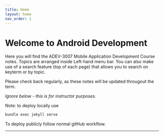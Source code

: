 ```yaml
---
title: Home
layout: home
nav_order: 1
---
```


# Welcome to Android Development

Here you will find the ADEV-3007 Mobile Application Development Course notes. Topics are arranged inside Left-hand menu bar. You 
can also make use of a search feature (top of each page) that allows you to search on keyterm or by topic.

Please check back regularly, as these notes will be updated througout the term.

_Ignore below - this is for instructor purposes._ 

Note: to deploy locally use 
```kotlin
bundle exec jekyll serve
```
To deploy publicly follow normal gitHub workflow.




----



[Just the Docs]: https://just-the-docs.github.io/just-the-docs/
[GitHub Pages]: https://docs.github.com/en/pages
[README]: https://github.com/just-the-docs/just-the-docs-template/blob/main/README.md
[Jekyll]: https://jekyllrb.com
[GitHub Pages / Actions workflow]: https://github.blog/changelog/2022-07-27-github-pages-custom-github-actions-workflows-beta/
[use this template]: https://github.com/just-the-docs/just-the-docs-template/generate
